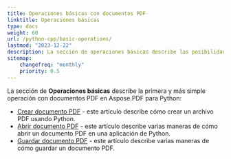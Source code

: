 ```yaml
---
title: Operaciones básicas con documentos PDF
linktitle: Operaciones básicas
type: docs
weight: 60
url: /python-cpp/basic-operations/
lastmod: "2023-12-22"
description: La sección de operaciones básicas describe las posibilidades de abrir y guardar documentos PDF usando Aspose.PDF para Python a través de C++.
sitemap:
    changefreq: "monthly"
    priority: 0.5
---
```


La sección de **Operaciones básicas** describe la primera y más simple operación con documentos PDF en Aspose.PDF para Python:

- [Crear documento PDF](/pdf/python-cpp/create-document/) - este artículo describe cómo crear un archivo PDF usando Python.
- [Abrir documento PDF](/pdf/python-cpp/open-pdf-document/) - este artículo describe varias maneras de cómo abrir un documento PDF en una aplicación de Python.
- [Guardar documento PDF](/pdf/python-cpp/save-pdf-document/) - este artículo describe varias maneras de cómo guardar un documento PDF.